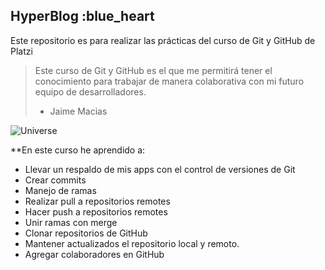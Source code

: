 ## HyperBlog :blue_heart

Este repositorio es para realizar las prácticas del curso de Git y GitHub de Platzi

>Este curso de Git y GitHub es el que me permitirá tener el conocimiento para trabajar de manera colaborativa con mi futuro equipo de desarrolladores.
>- Jaime Macias


![Universe](https://i.imgur.com/kAdcQq7.jpg)

**En este curso he aprendido a:

* Llevar un respaldo de mis apps con el control de versiones de Git
* Crear commits
* Manejo de ramas
* Realizar pull a repositorios remotes
* Hacer push a repositorios remotes
* Unir ramas con merge
* Clonar repositorios de GitHub
* Mantener actualizados el repositorio local y remoto.
* Agregar colaboradores en GitHub
